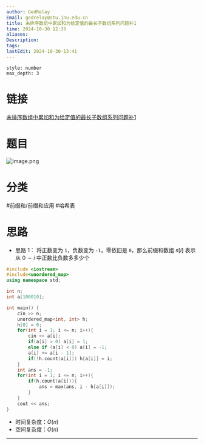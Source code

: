 ```yaml
---
author: GedRelay
Email: gedrelay@stu.jnu.edu.cn
title: 未排序数组中累加和为给定值的最长子数组系列问题补1
time: 2024-10-30 12:35
aliases: 
Description: 
tags: 
lastEdit: 2024-10-30-13:41
---
```


```toc
style: number
max_depth: 3
```

# 链接
[未排序数组中累加和为给定值的最长子数组系列问题补1](https://www.nowcoder.com/practice/545544c060804eceaed0bb84fcd992fb) 

# 题目
![image.png](https://ged-pic-bed.oss-cn-guangzhou.aliyuncs.com/img/202410301235481.png)


# 分类
#前缀和/前缀和应用 #哈希表 

# 思路
- 思路 1：
将正数变为 `1`，负数变为 `-1`，零依旧是 `0`，那么前缀和数组 ${s\left[ i \right]  }$ 表示从 ${0\sim i }$ 中正数比负数多多少个

```cpp
#include <iostream>
#include<unordered_map>
using namespace std;

int n;
int a[100010];

int main() {
    cin >> n;
    unordered_map<int, int> h;
    h[0] = 0;
    for(int i = 1; i <= n; i++){
        cin >> a[i];
        if(a[i] > 0) a[i] = 1;
        else if (a[i] < 0) a[i] = -1;
        a[i] += a[i - 1];
        if(!h.count(a[i])) h[a[i]] = i;
    }
    int ans = -1;
    for(int i = 1; i <= n; i++){
        if(h.count(a[i])){
            ans = max(ans, i - h[a[i]]);
        }
    }
    cout << ans;
}
```


- 时间复杂度：${O\left( n \right)  }$ 
- 空间复杂度：${O\left( n \right)  }$ 


---

